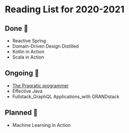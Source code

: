 # Reading List for 2020-2021
 ## Done :clap:
  * Reactive Spring
  * Domain-Driven Design Distilled 
  * Kotlin in Action 
  * Scala in Action
 ## Ongoing :muscle:
  * [The Pragratic programmer](https://github.com/isMikehere/reading-list/tree/master/the-pragmatic-programmer)
  * Effective Java
  * Fullstack_GraphQL Applications_with GRANDstack

## Planned :eyes:
  * Machine Learning in Action 
 
